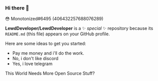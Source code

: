 ### Hi there 👋
😳 Monotonized#6495 (406432257688076289)


**LewdDeveloper/LewdDeveloper** is a ✨ _special_ ✨ repository because its `README.md` (this file) appears on your GitHub profile.

Here are some ideas to get you started:

- Pay me money and i'll do the work.
- No, i don't like discord
- Yes, i love telegram

This World Needs More Open Source Stuff?
